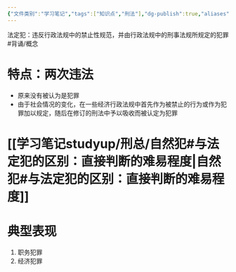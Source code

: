 ```yaml
---
{"文件类别":"学习笔记","tags":["知识点","刑法"],"dg-publish":true,"aliases":["行政犯"],"permalink":"/学习笔记studyup/刑总/法定犯/","dgPassFrontmatter":true,"created":"2024-10-31T19:14:26.120+08:00","updated":"2024-10-31T19:20:39.796+08:00"}
---
```


法定犯：违反行政法规中的禁止性规范，并由行政法规中的刑事法规所规定的犯罪 #背诵/概念 
# 特点：两次违法
- 原来没有被认为是犯罪
- 由于社会情况的变化，在一些经济行政法规中首先作为被禁止的行为或作为犯罪加以规定，随后在修订的刑法中予以吸收而被认定为犯罪
# [[学习笔记studyup/刑总/自然犯#与法定犯的区别：直接判断的难易程度\|自然犯#与法定犯的区别：直接判断的难易程度]]
# 典型表现
1. 职务犯罪
2. 经济犯罪
